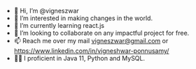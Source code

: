 - 👋 Hi, I’m @vigneszwar
- 👀 I’m interested in making changes in the world.
- 🌱 I’m currently learning react.js
- 💞️ I’m looking to collaborate on any impactful project for free.
- 📫 Reach me over my mail vigneszwar@gmail.com or https://www.linkedin.com/in/vigneshwar-ponnusamy/
- 🧑‍💻 I proficient in Java 11, Python and MySQL.

<!---
vigneszwar/vigneszwar is a ✨ special ✨ repository because its `README.md` (this file) appears on your GitHub profile.
You can click the Preview link to take a look at your changes.
--->
